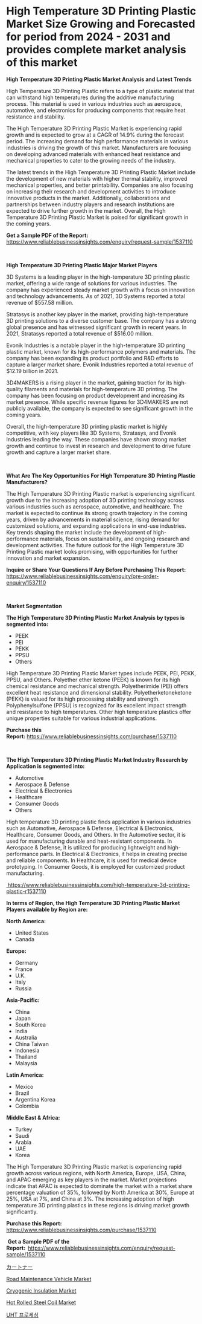 <p><h1>High Temperature 3D Printing Plastic Market Size Growing and Forecasted for period from 2024 - 2031 and provides complete market analysis of this market</h1></p><p><strong>High Temperature 3D Printing Plastic Market Analysis and Latest Trends</strong></p>
<p><p>High Temperature 3D Printing Plastic refers to a type of plastic material that can withstand high temperatures during the additive manufacturing process. This material is used in various industries such as aerospace, automotive, and electronics for producing components that require heat resistance and stability.</p><p>The High Temperature 3D Printing Plastic Market is experiencing rapid growth and is expected to grow at a CAGR of 14.9% during the forecast period. The increasing demand for high performance materials in various industries is driving the growth of this market. Manufacturers are focusing on developing advanced materials with enhanced heat resistance and mechanical properties to cater to the growing needs of the industry.</p><p>The latest trends in the High Temperature 3D Printing Plastic Market include the development of new materials with higher thermal stability, improved mechanical properties, and better printability. Companies are also focusing on increasing their research and development activities to introduce innovative products in the market. Additionally, collaborations and partnerships between industry players and research institutions are expected to drive further growth in the market. Overall, the High Temperature 3D Printing Plastic Market is poised for significant growth in the coming years.</p></p>
<p><strong>Get a Sample PDF of the Report:&nbsp;</strong> <a href="https://www.reliablebusinessinsights.com/enquiry/request-sample/1537110">https://www.reliablebusinessinsights.com/enquiry/request-sample/1537110</a></p>
<p>&nbsp;</p>
<p><strong>High Temperature 3D Printing Plastic Major Market Players</strong></p>
<p><p>3D Systems is a leading player in the high-temperature 3D printing plastic market, offering a wide range of solutions for various industries. The company has experienced steady market growth with a focus on innovation and technology advancements. As of 2021, 3D Systems reported a total revenue of $557.58 million.</p><p>Stratasys is another key player in the market, providing high-temperature 3D printing solutions to a diverse customer base. The company has a strong global presence and has witnessed significant growth in recent years. In 2021, Stratasys reported a total revenue of $516.00 million.</p><p>Evonik Industries is a notable player in the high-temperature 3D printing plastic market, known for its high-performance polymers and materials. The company has been expanding its product portfolio and R&D efforts to capture a larger market share. Evonik Industries reported a total revenue of $12.19 billion in 2021.</p><p>3D4MAKERS is a rising player in the market, gaining traction for its high-quality filaments and materials for high-temperature 3D printing. The company has been focusing on product development and increasing its market presence. While specific revenue figures for 3D4MAKERS are not publicly available, the company is expected to see significant growth in the coming years.</p><p>Overall, the high-temperature 3D printing plastic market is highly competitive, with key players like 3D Systems, Stratasys, and Evonik Industries leading the way. These companies have shown strong market growth and continue to invest in research and development to drive future growth and capture a larger market share.</p></p>
<p>&nbsp;</p>
<p><strong>What Are The Key Opportunities For High Temperature 3D Printing Plastic Manufacturers?</strong></p>
<p><p>The High Temperature 3D Printing Plastic market is experiencing significant growth due to the increasing adoption of 3D printing technology across various industries such as aerospace, automotive, and healthcare. The market is expected to continue its strong growth trajectory in the coming years, driven by advancements in material science, rising demand for customized solutions, and expanding applications in end-use industries. Key trends shaping the market include the development of high-performance materials, focus on sustainability, and ongoing research and development activities. The future outlook for the High Temperature 3D Printing Plastic market looks promising, with opportunities for further innovation and market expansion.</p></p>
<p><strong>Inquire or Share Your Questions If Any Before Purchasing This Report:</strong> <a href="https://www.reliablebusinessinsights.com/enquiry/pre-order-enquiry/1537110">https://www.reliablebusinessinsights.com/enquiry/pre-order-enquiry/1537110</a></p>
<p>&nbsp;</p>
<p><strong>Market Segmentation</strong></p>
<p><strong>The High Temperature 3D Printing Plastic Market Analysis by types is segmented into:</strong></p>
<p><ul><li>PEEK</li><li>PEI</li><li>PEKK</li><li>PPSU</li><li>Others</li></ul></p>
<p><p>High Temperature 3D Printing Plastic Market types include PEEK, PEI, PEKK, PPSU, and Others. Polyether ether ketone (PEEK) is known for its high chemical resistance and mechanical strength. Polyetherimide (PEI) offers excellent heat resistance and dimensional stability. Polyetherketoneketone (PEKK) is valued for its high processing stability and strength. Polyphenylsulfone (PPSU) is recognized for its excellent impact strength and resistance to high temperatures. Other high temperature plastics offer unique properties suitable for various industrial applications.</p></p>
<p><strong>Purchase this Report:&nbsp;</strong><a href="https://www.reliablebusinessinsights.com/purchase/1537110">https://www.reliablebusinessinsights.com/purchase/1537110</a></p>
<p>&nbsp;</p>
<p><strong>The High Temperature 3D Printing Plastic Market Industry Research by Application is segmented into:</strong></p>
<p><ul><li>Automotive</li><li>Aerospace & Defense</li><li>Electrical & Electronics</li><li>Healthcare</li><li>Consumer Goods</li><li>Others</li></ul></p>
<p><p>High temperature 3D printing plastic finds application in various industries such as Automotive, Aerospace & Defense, Electrical & Electronics, Healthcare, Consumer Goods, and Others. In the Automotive sector, it is used for manufacturing durable and heat-resistant components. In Aerospace & Defense, it is utilized for producing lightweight and high-performance parts. In Electrical & Electronics, it helps in creating precise and reliable components. In Healthcare, it is used for medical device prototyping. In Consumer Goods, it is employed for customized product manufacturing.</p></p>
<p><a href="https://www.reliablebusinessinsights.com/high-temperature-3d-printing-plastic-r1537110">&nbsp;https://www.reliablebusinessinsights.com/high-temperature-3d-printing-plastic-r1537110</a></p>
<p><strong>In terms of Region, the High Temperature 3D Printing Plastic Market Players available by Region are:</strong></p>
<p>
    <p> <strong> North America: </strong>
        <ul>
            <li>United States</li>
            <li>Canada</li>
        </ul>
        </p> 
    <p> <strong> Europe: </strong>
        <ul>
            <li>Germany</li>
            <li>France</li>
            <li>U.K.</li>
            <li>Italy</li>
            <li>Russia</li>
        </ul>
        </p> 
    <p> <strong> Asia-Pacific: </strong>
        <ul>
            <li>China</li>
            <li>Japan</li>
            <li>South Korea</li>
            <li>India</li>
            <li>Australia</li>
            <li>China Taiwan</li>
            <li>Indonesia</li>
            <li>Thailand</li>
            <li>Malaysia</li>
        </ul>
        </p> 
    <p> <strong> Latin America: </strong>
        <ul>
            <li>Mexico</li>
            <li>Brazil</li>
            <li>Argentina Korea</li>
            <li>Colombia</li>
        </ul>
        </p> 
    <p> <strong> Middle East & Africa: </strong>
        <ul>
            <li>Turkey</li>
            <li>Saudi</li>
            <li>Arabia</li>
            <li>UAE</li>
            <li>Korea</li>
        </ul>
    </p>
    </p>
<p><p>The High Temperature 3D Printing Plastic market is experiencing rapid growth across various regions, with North America, Europe, USA, China, and APAC emerging as key players in the market. Market projections indicate that APAC is expected to dominate the market with a market share percentage valuation of 35%, followed by North America at 30%, Europe at 25%, USA at 7%, and China at 3%. The increasing adoption of high temperature 3D printing plastics in these regions is driving market growth significantly.</p></p>
<p><strong>Purchase this Report: </strong><a href="https://www.reliablebusinessinsights.com/purchase/1537110">https://www.reliablebusinessinsights.com/purchase/1537110</a></p>
<p>&nbsp;<strong>Get a Sample PDF of the Report:&nbsp;&nbsp;</strong><a href="https://www.reliablebusinessinsights.com/enquiry/request-sample/1537110">https://www.reliablebusinessinsights.com/enquiry/request-sample/1537110</a></p>
<p><strong></strong></p>
<p><p><a href="https://github.com/ksxzwxabcuynh011/Market-Research-Report-List-3/blob/main/28536203914.md">カートナー</a></p><p><a href="https://github.com/awicka1/Market-Research-Report-List-1/blob/main/road-maintenance-vehicle-market.md">Road Maintenance Vehicle Market</a></p><p><a href="https://medium.com/@samleffler/cryogenic-insulation-market-size-market-segmentation-market-trends-and-growth-analysis-forecast-4e40c6d5e98e">Cryogenic Insulation Market</a></p><p><a href="https://medium.com/@maxson5287/global-hot-rolled-steel-coil-market-is-projected-to-grow-at-a-cagr-of-11-3-b7105b94c463">Hot Rolled Steel Coil Market</a></p><p><a href="https://github.com/vskv4779xr1/Market-Research-Report-List-3/blob/main/12735498244.md">UHT 프로세싱</a></p></p>